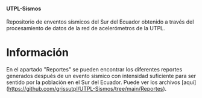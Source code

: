 #### UTPL-Sismos

Repositorio de enventos sísmicos del Sur del Ecuador obtenido a través del procesamiento de datos de la red de acelerómetros de la UTPL. 

# Información

En el apartado "Reportes" se pueden encontrar los diferentes reportes generados después de un evento sísmico con intensidad suficiente para ser sentido por la población en el Sur del Ecuador. Puede ver los archivos [aquí] (https://github.com/grissutpl/UTPL-Sismos/tree/main/Reportes).
